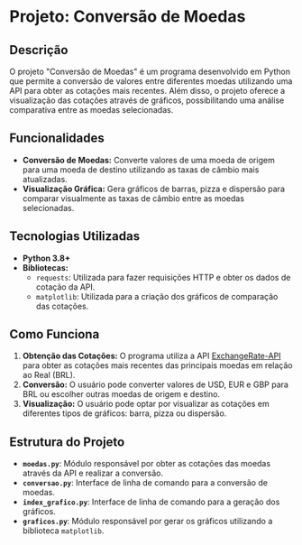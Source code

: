 # Projeto: Conversão de Moedas

## Descrição
O projeto "Conversão de Moedas" é um programa desenvolvido em Python que permite a conversão de valores entre diferentes moedas utilizando uma API para obter as cotações mais recentes. Além disso, o projeto oferece a visualização das cotações através de gráficos, possibilitando uma análise comparativa entre as moedas selecionadas.

## Funcionalidades
- **Conversão de Moedas:** Converte valores de uma moeda de origem para uma moeda de destino utilizando as taxas de câmbio mais atualizadas.
- **Visualização Gráfica:** Gera gráficos de barras, pizza e dispersão para comparar visualmente as taxas de câmbio entre as moedas selecionadas.

## Tecnologias Utilizadas
- **Python 3.8+**
- **Bibliotecas:** 
  - `requests`: Utilizada para fazer requisições HTTP e obter os dados de cotação da API.
  - `matplotlib`: Utilizada para a criação dos gráficos de comparação das cotações.

## Como Funciona
1. **Obtenção das Cotações:** O programa utiliza a API [ExchangeRate-API](https://www.exchangerate-api.com/) para obter as cotações mais recentes das principais moedas em relação ao Real (BRL).
2. **Conversão:** O usuário pode converter valores de USD, EUR e GBP para BRL ou escolher outras moedas de origem e destino.
3. **Visualização:** O usuário pode optar por visualizar as cotações em diferentes tipos de gráficos: barra, pizza ou dispersão.

## Estrutura do Projeto
- **`moedas.py`**: Módulo responsável por obter as cotações das moedas através da API e realizar a conversão.
- **`conversao.py`**: Interface de linha de comando para a conversão de moedas.
- **`index_grafico.py`**: Interface de linha de comando para a geração dos gráficos.
- **`graficos.py`**: Módulo responsável por gerar os gráficos utilizando a biblioteca `matplotlib`.
